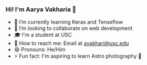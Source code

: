 ### Hi! I'm Aarya Vakharia 👋

- 🌱 I’m currently learning Keras and Tenseflow
- 👯 I’m looking to collaborate on web development
- 🎓 I'm a student at USC
- 📧 How to reach me: Email at avakhari@usc.edu 
- 😄 Pronouns: He/Him
- ⚡ Fun fact: I'm aspiring to learn Astro photography 🔭

<!-- <img src = "https://github-readme-stats.vercel.app/api?username=vakharia-aarya&&show_icons=true&title_color=ffffff&icon_color=bb2acf&text_color=daf7dc&bg_color=191919"/>  -->
